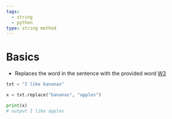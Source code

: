 ```yaml
---
tags:
  - string
  - python
type: string method
---
```

# Basics
- Replaces the word in the sentence with the provided word [W3](https://www.w3schools.com/python/ref_string_replace.asp)
```python
txt = "I like bananas"

x = txt.replace("bananas", "apples")

print(x)
# output I like apples
```
